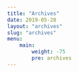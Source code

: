```yaml
---
title: "Archives"
date: 2019-05-28
layout: "archives"
slug: "archives"
menu:
    main:
        weight: -75
        pre: archives
---
```

